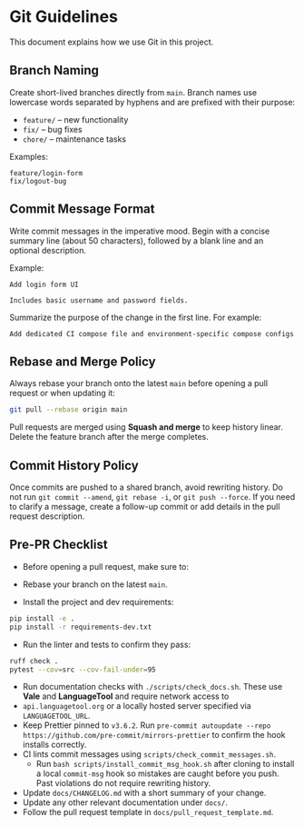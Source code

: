 # Git Guidelines

This document explains how we use Git in this project.

## Branch Naming

Create short-lived branches directly from `main`. Branch names use lowercase
words separated by hyphens and are prefixed with their purpose:

- `feature/` – new functionality
- `fix/` – bug fixes
- `chore/` – maintenance tasks

Examples:

```text
feature/login-form
fix/logout-bug
```

## Commit Message Format

Write commit messages in the imperative mood. Begin with a concise summary line
(about 50 characters), followed by a blank line and an optional description.

Example:

```text
Add login form UI

Includes basic username and password fields.
```

Summarize the purpose of the change in the first line. For example:

```text
Add dedicated CI compose file and environment-specific compose configs
```

## Rebase and Merge Policy

Always rebase your branch onto the latest `main` before opening a pull request
or when updating it:

```bash
git pull --rebase origin main
```

Pull requests are merged using **Squash and merge** to keep history linear.
Delete the feature branch after the merge completes.

## Commit History Policy

Once commits are pushed to a shared branch, avoid rewriting history. Do not run `git commit --amend`, `git rebase -i`, or `git push --force`. If you need to clarify a message, create a follow-up commit or add details in the pull request description.

## Pre-PR Checklist

 - Before opening a pull request, make sure to:

- Rebase your branch on the latest `main`.
- Install the project and dev requirements:

```bash
pip install -e .
pip install -r requirements-dev.txt
```

- Run the linter and tests to confirm they pass:

```bash
ruff check .
pytest --cov=src --cov-fail-under=95
```
- Run documentation checks with `./scripts/check_docs.sh`.
  These use **Vale** and **LanguageTool** and require network access to
-  `api.languagetool.org` or a locally hosted server specified via
  `LANGUAGETOOL_URL`.
- Keep Prettier pinned to `v3.6.2`. Run
  `pre-commit autoupdate --repo https://github.com/pre-commit/mirrors-prettier`
  to confirm the hook installs correctly.
- CI lints commit messages using `scripts/check_commit_messages.sh`.
  - Run `bash scripts/install_commit_msg_hook.sh` after cloning to install a local `commit-msg` hook so mistakes are caught before you push.
  Past violations do not require rewriting history.
- Update `docs/CHANGELOG.md` with a short summary of your change.
- Update any other relevant documentation under `docs/`.
- Follow the pull request template in `docs/pull_request_template.md`.
